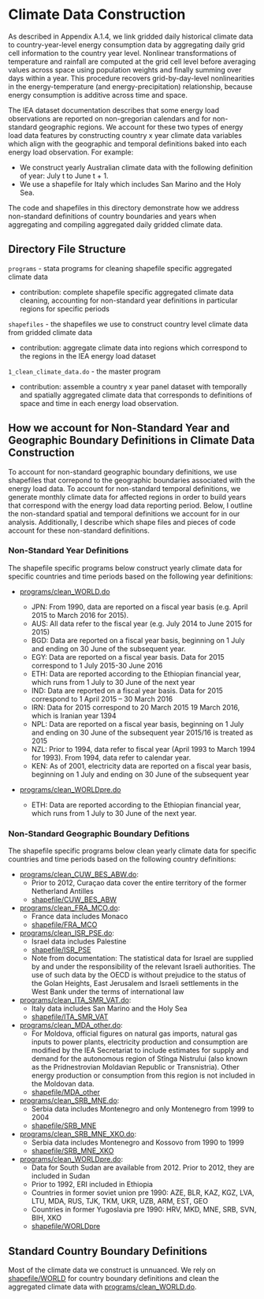 # Climate Data Construction

As described in Appendix A.1.4, we link gridded daily historical climate data to country-year-level energy consumption data by aggregating daily grid cell information to the country year level. Nonlinear transformations of temperature and rainfall are computed at the grid cell level before averaging values across space using population weights and finally summing over days within a year. This procedure recovers grid-by-day-level nonlinearities in the energy-temperature (and energy-precipitation) relationship, because energy consumption is additive across time and space.

The IEA dataset documentation describes that some energy load observations are reported on non-gregorian calendars and for non-standard geographic regions. We account for these two types of energy load data features by constructing country x year climate data variables which align with the geographic and temporal definitions baked into each energy load observation. For example:
* We construct yearly Australian climate data with the following definition of year: July t to June t + 1.  
* We use a shapefile for Italy which includes San Marino and the Holy Sea.

The code and shapefiles in this directory demonstrate how we address non-standard definitions of country boundaries and years when aggregating and compiling aggregated daily gridded climate data.

## Directory File Structure

`programs` - stata programs for cleaning shapefile specific aggregated climate data
* contribution: complete shapefile specific aggregated climate data cleaning, accounting for non-standard year definitions in particular regions for specific periods

`shapefiles` - the shapefiles we use to construct country level climate data from gridded climate data 
* contribution: aggregate climate data into regions which correspond to the regions in the IEA energy load dataset

`1_clean_climate_data.do` - the master program
* contribution: assemble a country x year panel dataset with temporally and spatially aggregated climate data that corresponds to definitions of space and time in each energy load observation.

## How we account for Non-Standard Year and Geographic Boundary Definitions in Climate Data Construction
To account for non-standard geographic boundary definitions, we use shapefiles that correpond to the geographic boundaries associated with the energy load data. To account for non-standard temporal definitions, we generate monthly climate data for affected regions in order to build years that correspond with the energy load data reporting period. Below, I outline the non-standard spatial and temporal definitions we account for in our analysis. Additionally, I describe which shape files and pieces of code account for these non-standard definitions.

### Non-Standard Year Definitions

The shapefile specific programs below construct yearly climate data for specific countries and time periods based on the following year definitions: 

* [programs/clean_WORLD.do](https://gitlab.com/ClimateImpactLab/Impacts/energy-code-release/blob/master/0_make_dataset/climate/programs/clean_WORLD.do)
    * JPN: From 1990, data are reported on a fiscal year basis (e.g. April 2015 to March 2016 for 2015).
    * AUS: All data refer to the fiscal year (e.g. July 2014 to June 2015 for 2015)
    * BGD: Data are reported on a fiscal year basis, beginning on 1 July and ending on 30 June of the subsequent year.
    * EGY: Data are reported on a fiscal year basis. Data for 2015 correspond to 1 July 2015-30 June 2016
    * ETH: Data are reported according to the Ethiopian financial year, which runs from 1 July to 30 June of the next year
    * IND: Data are reported on a fiscal year basis. Data for 2015 correspond to 1 April 2015 – 30 March 2016
    * IRN: Data for 2015 correspond to 20 March 2015 19 March 2016, which is Iranian year 1394
    * NPL: Data are reported on a fiscal year basis, beginning on 1 July and ending on 30 June of the subsequent year 2015/16 is treated as 2015
    * NZL: Prior to 1994, data refer to fiscal year (April 1993 to March 1994 for 1993). From 1994, data refer to calendar year.
    * KEN: As of 2001, electricity data are reported on a fiscal year basis, beginning on 1 July and ending on 30 June of the subsequent year

* [programs/clean_WORLDpre.do](https://gitlab.com/ClimateImpactLab/Impacts/energy-code-release/blob/master/0_make_dataset/climate/programs/clean_WORLDpre.do)
    * ETH: Data are reported according to the Ethiopian financial year, which runs from 1 July to 30 June of the next year.
   

### Non-Standard Geographic Boundary Defitions

The shapefile specific programs below clean yearly climate data for specific countries and time periods based on the following country definitions: 

* [programs/clean_CUW_BES_ABW.do](https://gitlab.com/ClimateImpactLab/Impacts/energy-code-release/blob/master/0_make_dataset/climate/programs/clean_CUW_BES_ABW.do):
    * Prior to 2012, Curaçao data cover the entire territory of the former Netherland Antilles
    * [shapefile/CUW_BES_ABW](https://gitlab.com/ClimateImpactLab/Impacts/energy-code-release/tree/master/0_make_dataset/climate/shapefiles/CUW_BES_ABW)
* [programs/clean_FRA_MCO.do](https://gitlab.com/ClimateImpactLab/Impacts/energy-code-release/blob/master/0_make_dataset/climate/programs/clean_FRA_MCO.do):
    * France data includes Monaco
    * [shapefile/FRA_MCO](https://gitlab.com/ClimateImpactLab/Impacts/energy-code-release/tree/master/0_make_dataset/climate/shapefiles/FRA_MCO)
* [programs/clean_ISR_PSE.do](https://gitlab.com/ClimateImpactLab/Impacts/energy-code-release/blob/master/0_make_dataset/climate/programs/clean_ISR_PSE.do):
    * Israel data includes Palestine 
    * [shapefile/ISR_PSE](https://gitlab.com/ClimateImpactLab/Impacts/energy-code-release/tree/master/0_make_dataset/climate/shapefiles/ISR_PSE)
    * Note from documentation: The statistical data for Israel are supplied by and under the responsibility of the relevant Israeli authorities. The use of such data by the OECD is without prejudice to the status of the Golan Heights, East Jerusalem and Israeli settlements in the West Bank under the terms of international law
* [programs/clean_ITA_SMR_VAT.do](https://gitlab.com/ClimateImpactLab/Impacts/energy-code-release/blob/master/0_make_dataset/climate/programs/clean_ITA_SMR_VAT.do):
    * Italy data includes San Marino and the Holy Sea
    * [shapefile/ITA_SMR_VAT](https://gitlab.com/ClimateImpactLab/Impacts/energy-code-release/tree/master/0_make_dataset/climate/shapefiles/ITA_SMR_VAT)
* [programs/clean_MDA_other.do](https://gitlab.com/ClimateImpactLab/Impacts/energy-code-release/blob/master/0_make_dataset/climate/programs/clean_MDA_other.do):
    * For Moldova, official figures on natural gas imports, natural gas inputs to power plants, electricity production and consumption are modified by the IEA Secretariat to include estimates for supply and demand for the autonomous region of Stînga Nistrului (also known as the Pridnestrovian Moldavian Republic or Transnistria). Other energy production or consumption from this region is not included in the Moldovan data.
    * [shapefile/MDA_other](https://gitlab.com/ClimateImpactLab/Impacts/energy-code-release/tree/master/0_make_dataset/climate/shapefiles/MDA_other) 
* [programs/clean_SRB_MNE.do](https://gitlab.com/ClimateImpactLab/Impacts/energy-code-release/blob/master/0_make_dataset/climate/programs/clean_SRB_MNE.do):
    * Serbia data includes Montenegro and only Montenegro from 1999 to 2004
    * [shapefile/SRB_MNE](https://gitlab.com/ClimateImpactLab/Impacts/energy-code-release/tree/master/0_make_dataset/climate/shapefiles/SRB_MNE)
* [programs/clean_SRB_MNE_XKO.do](https://gitlab.com/ClimateImpactLab/Impacts/energy-code-release/blob/master/0_make_dataset/climate/programs/clean_SRB_MNE_XKO.do):
    * Serbia data includes Montenegro and Kossovo from 1990 to 1999
    * [shapefile/SRB_MNE_XKO](https://gitlab.com/ClimateImpactLab/Impacts/energy-code-release/tree/master/0_make_dataset/climate/shapefiles/SRB_MNE_XKO)
* [programs/clean_WORLDpre.do](https://gitlab.com/ClimateImpactLab/Impacts/energy-code-release/blob/master/0_make_dataset/climate/programs/clean_WORLDpre.do):
    * Data for South Sudan are available from 2012. Prior to 2012, they are included in Sudan
    * Prior to 1992, ERI included in Ethiopia
    * Countries in former soviet union pre 1990: AZE, BLR, KAZ, KGZ, LVA, LTU, MDA, RUS, TJK, TKM, UKR, UZB, ARM, EST, GEO
    * Countries in former Yugoslavia pre 1990: HRV, MKD, MNE, SRB, SVN, BIH, XKO
    * [shapefile/WORLDpre](https://gitlab.com/ClimateImpactLab/Impacts/energy-code-release/tree/master/0_make_dataset/climate/shapefiles/WORLDpre)

## Standard Country Boundary Definitions

Most of the climate data we construct is unnuanced. We rely on [shapefile/WORLD](https://gitlab.com/ClimateImpactLab/Impacts/energy-code-release/tree/master/0_make_dataset/climate/shapefiles/WORLD) for country boundary definitions and clean the aggregated climate data with [programs/clean_WORLD.do](https://gitlab.com/ClimateImpactLab/Impacts/energy-code-release/blob/master/0_make_dataset/climate/programs/clean_WORLD.do).

